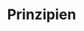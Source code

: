 ---
layout: redirect.njk
tags: level1
key: principles_de
title: Prinzipien
alternativetitle: Die SBB User Experience Prinzipien.
redirect: /de/principles/ux-principles/overview/
parent: de
order: 1
---